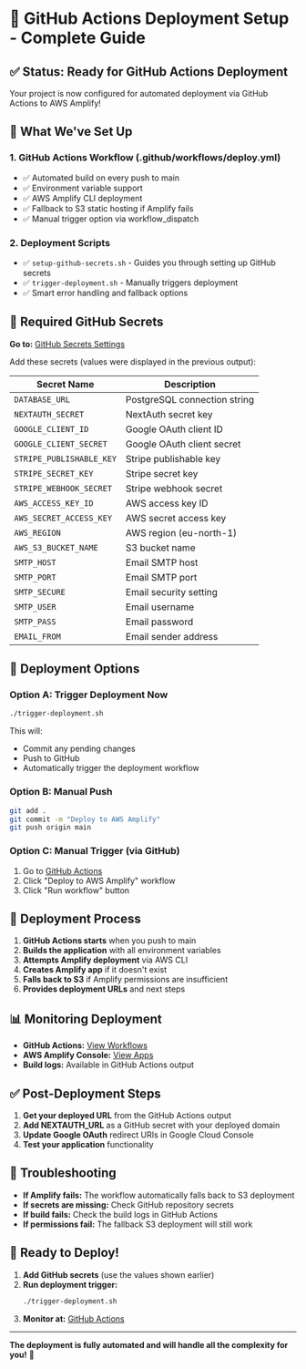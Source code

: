 # 🚀 GitHub Actions Deployment Setup - Complete Guide

## ✅ Status: Ready for GitHub Actions Deployment

Your project is now configured for automated deployment via GitHub Actions to AWS Amplify!

## 🔧 What We've Set Up

### 1. **GitHub Actions Workflow** (.github/workflows/deploy.yml)
- ✅ Automated build on every push to main
- ✅ Environment variable support
- ✅ AWS Amplify CLI deployment
- ✅ Fallback to S3 static hosting if Amplify fails
- ✅ Manual trigger option via workflow_dispatch

### 2. **Deployment Scripts**
- ✅ `setup-github-secrets.sh` - Guides you through setting up GitHub secrets
- ✅ `trigger-deployment.sh` - Manually triggers deployment
- ✅ Smart error handling and fallback options

## 🔐 Required GitHub Secrets

**Go to:** [GitHub Secrets Settings](https://github.com/homekrypto/REH-all-working-with-amazon-database/settings/secrets/actions)

Add these secrets (values were displayed in the previous output):

| Secret Name | Description |
|-------------|-------------|
| `DATABASE_URL` | PostgreSQL connection string |
| `NEXTAUTH_SECRET` | NextAuth secret key |
| `GOOGLE_CLIENT_ID` | Google OAuth client ID |
| `GOOGLE_CLIENT_SECRET` | Google OAuth client secret |
| `STRIPE_PUBLISHABLE_KEY` | Stripe publishable key |
| `STRIPE_SECRET_KEY` | Stripe secret key |
| `STRIPE_WEBHOOK_SECRET` | Stripe webhook secret |
| `AWS_ACCESS_KEY_ID` | AWS access key ID |
| `AWS_SECRET_ACCESS_KEY` | AWS secret access key |
| `AWS_REGION` | AWS region (eu-north-1) |
| `AWS_S3_BUCKET_NAME` | S3 bucket name |
| `SMTP_HOST` | Email SMTP host |
| `SMTP_PORT` | Email SMTP port |
| `SMTP_SECURE` | Email security setting |
| `SMTP_USER` | Email username |
| `SMTP_PASS` | Email password |
| `EMAIL_FROM` | Email sender address |

## 🚀 Deployment Options

### **Option A: Trigger Deployment Now**
```bash
./trigger-deployment.sh
```
This will:
- Commit any pending changes
- Push to GitHub
- Automatically trigger the deployment workflow

### **Option B: Manual Push**
```bash
git add .
git commit -m "Deploy to AWS Amplify"
git push origin main
```

### **Option C: Manual Trigger (via GitHub)**
1. Go to [GitHub Actions](https://github.com/homekrypto/REH-all-working-with-amazon-database/actions)
2. Click "Deploy to AWS Amplify" workflow
3. Click "Run workflow" button

## 🎯 Deployment Process

1. **GitHub Actions starts** when you push to main
2. **Builds the application** with all environment variables
3. **Attempts Amplify deployment** via AWS CLI
4. **Creates Amplify app** if it doesn't exist
5. **Falls back to S3** if Amplify permissions are insufficient
6. **Provides deployment URLs** and next steps

## 📊 Monitoring Deployment

- **GitHub Actions:** [View Workflows](https://github.com/homekrypto/REH-all-working-with-amazon-database/actions)
- **AWS Amplify Console:** [View Apps](https://console.aws.amazon.com/amplify/)
- **Build logs:** Available in GitHub Actions output

## ✅ Post-Deployment Steps

1. **Get your deployed URL** from the GitHub Actions output
2. **Add NEXTAUTH_URL** as a GitHub secret with your deployed domain
3. **Update Google OAuth** redirect URIs in Google Cloud Console
4. **Test your application** functionality

## 🔧 Troubleshooting

- **If Amplify fails:** The workflow automatically falls back to S3 deployment
- **If secrets are missing:** Check GitHub repository secrets
- **If build fails:** Check the build logs in GitHub Actions
- **If permissions fail:** The fallback S3 deployment will still work

## 🎉 Ready to Deploy!

1. **Add GitHub secrets** (use the values shown earlier)
2. **Run deployment trigger:**
   ```bash
   ./trigger-deployment.sh
   ```
3. **Monitor at:** [GitHub Actions](https://github.com/homekrypto/REH-all-working-with-amazon-database/actions)

---

**The deployment is fully automated and will handle all the complexity for you!** 🚀
